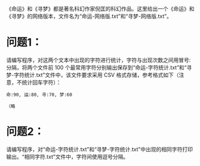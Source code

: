 《命运》和《寻梦》都是著名科幻作家倪匡的科幻作品。这里给出一个《命运》和《寻梦》的网络版本，文件名为“命运-网络版.txt”和“寻梦-网络版.txt”。

# 问题1：
请编写程序，对这两个文本中出现的字符进行统计，字符与出现次数之间用冒号:分隔，将两个文件前 100 个最常用字符分别输出保存到“命运-字符统计.txt”和“寻梦-字符统计.txt”文件中，该文件要求采用 CSV 格式存储，参考格式如下（注意，不统计回车字符）：
```
命:90, 运:80, 寻:70, 梦:60‪‬‪‬‪‬‪‬‪‬‮‬‪‬‫‬‪‬‪‬‪‬‪‬‪‬‮‬‪‬‭‬‪‬‪‬‪‬‪‬‪‬‮‬‪‬‪‬‪‬‪‬‪‬‪‬‪‬‮‬‫‬‫‬‪‬‪‬‪‬‪‬‪‬‮‬‫‬‭‬‪‬‪‬‪‬‪‬‪‬‮‬‫‬‭‬

（略
```

# 问题2：
请编写程序，对“命运-字符统计.txt”和“寻梦-字符统计.txt”中出现的相同字符打印输出。“相同字符.txt”文件中，字符间使用逗号分隔。
